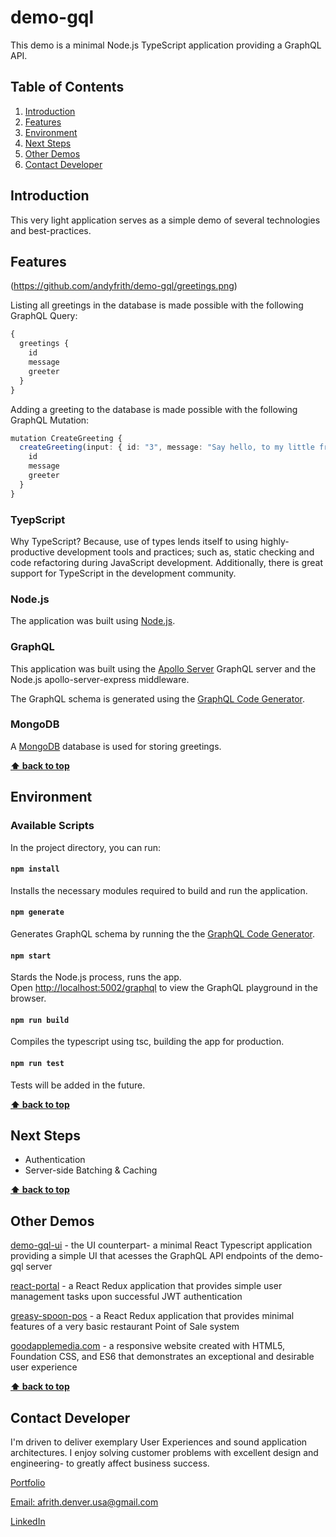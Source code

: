 # demo-gql

This demo is a minimal Node.js TypeScript application providing a GraphQL API.

## Table of Contents

  1. [Introduction](#introduction)
  2. [Features](#features)
  3. [Environment](#environment)
  4. [Next Steps](#next-steps)
  5. [Other Demos](#other-demos)
  6. [Contact Developer](#contact-developer)

## Introduction

This very light application serves as a simple demo of several technologies and best-practices.

## Features

(https://github.com/andyfrith/demo-gql/greetings.png)

Listing all greetings in the database is made possible with the following GraphQL Query:

```ts
{
  greetings {
  	id
    message
    greeter
  }
}
```

Adding a greeting to the database is made possible with the following GraphQL Mutation:

```ts
mutation CreateGreeting {
  createGreeting(input: { id: "3", message: "Say hello, to my little friend!", greeter: "Al Pacino"}) {
    id
    message
    greeter
  }
}
```

### TyepScript

Why TypeScript?  Because, use of types lends itself to using highly-productive development tools and practices; such as, static checking and code refactoring during JavaScript development. Additionally, there is great support for TypeScript in the development community.

### Node.js

The application was built using [Node.js](https://nodejs.org/).

### GraphQL

This application was built using the [Apollo Server](https://www.apollographql.com/docs/apollo-server/) GraphQL server and the Node.js apollo-server-express middleware.

The GraphQL schema is generated using the [GraphQL Code Generator](https://graphql-code-generator.com/).

### MongoDB

A [MongoDB](https://www.mongodb.com/) database is used for storing greetings.

**[⬆ back to top](#table-of-contents)**

## Environment

### Available Scripts

In the project directory, you can run:

#### `npm install`

Installs the necessary modules required to build and run the application.

#### `npm generate`

Generates GraphQL schema by running the the [GraphQL Code Generator](https://graphql-code-generator.com/).

#### `npm start`

Stards the Node.js process, runs the app.<br />
Open [http://localhost:5002/graphql](http://localhost:5002/graphql) to view the GraphQL playground in the browser.

#### `npm run build`

Compiles the typescript using tsc, building the app for production.

#### `npm run test`

Tests will be added in the future.

**[⬆ back to top](#table-of-contents)**

## Next Steps

* Authentication
* Server-side Batching & Caching

**[⬆ back to top](#table-of-contents)**

## Other Demos

[demo-gql-ui](https://github.com/andyfrith/demo-gql-ui) - the UI counterpart- a minimal React Typescript application providing a simple UI that acesses the GraphQL API endpoints of the demo-gql server

[react-portal](https://github.com/andyfrith/react-portal) - a React Redux application that provides simple user management tasks upon successful JWT authentication

[greasy-spoon-pos](https://github.com/andyfrith/greasy-spoon-pos) - a React Redux application that provides minimal features of a very basic restaurant Point of Sale system

[goodapplemedia.com](https://github.com/andyfrith/goodapplemedia.com) - a responsive website created with HTML5, Foundation CSS, and ES6 that demonstrates an exceptional and desirable user experience

**[⬆ back to top](#table-of-contents)**

## Contact Developer

I'm driven to deliver exemplary User Experiences and sound application architectures. I enjoy solving customer problems with excellent design and engineering- to greatly affect business success.


[Portfolio](http://goodapplemedia.com)

[Email: afrith.denver.usa@gmail.com](mailto:afrith.denver.gmail.com)

[LinkedIn](https://www.linkedin.com/in/goodapplemedia/)